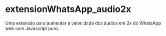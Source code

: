 # extensionWhatsApp_audio2x
 Uma extensão para aumentar a velocidade dos áudios em 2x do WhatsApp web com Javascript puro.

